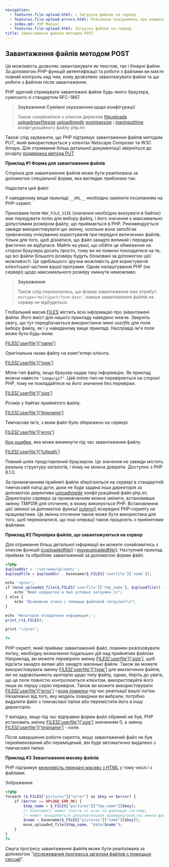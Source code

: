 ```yaml
---
navigation:
  - features.file-upload.html: « Загрузка файлов на сервер
  - features.file-upload.errors.html: Пояснення повідомлень про помилки »
  - index.md: PHP Manual
  - features.file-upload.html: Загрузка файлов на сервер
title: Завантаження файлів методом POST
---
```

## Завантаження файлів методом POST

Ця можливість дозволяє завантажувати як текстові, так і бінарні файли. За допомогою PHP-функцій автентифікації та роботи з файлами ви маєте повний контроль над тим, кому дозволено завантажувати файли та що робити з файлом після завантаження.

PHP здатний отримувати завантажені файли будь-якого браузера, сумісного зі стандартом RFC-1867.

> **Зауваження** **Суміжні зауваження щодо конфігурації**
> 
> Також ознайомтеся з описом директив [fileuploads](ini.core.html#ini.file-uploads) [uploadmaxfilesize](ini.core.html#ini.upload-max-filesize) [uploadtmpdir](ini.core.html#ini.upload-tmp-dir) [postmaxsize](ini.core.html#ini.post-max-size) і [maxinputtime](info.configuration.html#ini.max-input-time) конфігураційного файлу php.ini

Також слід зауважити, що PHP підтримує завантаження файлів методом PUT, який використовується у клієнтах Netscape Composer та W3C Amaya. Для отримання більш детальної документації зверніться до розділу [поддержка метода PUT](features.file-upload.put-method.html)

**Приклад #1 Форма для завантаження файлів**

Сторінка для завантаження файлів може бути реалізована за допомогою спеціальної форми, яка виглядає приблизно так:

Надіслати цей файл:

У наведеному вище прикладі `__URL__` необхідно замінити посиланням на PHP-скрипт.

Приховане поле `MAX_FILE_SIZE` (значення необхідно вказувати в байтах) має передувати полю для вибору файлу, і його значення є максимально допустимим розміром файлу, що приймається в PHP. Рекомендується завжди використовувати цю змінну, оскільки вона запобігає тривожному очікуванню користувачів при передачі величезних файлів, тільки для того, щоб дізнатися, що файл занадто великий і передача фактично не відбулася. Майте на увазі, що обійти це обмеження на стороні браузера досить просто, тому ви не повинні покладатися на те, що всі файли більшого розміру будуть блоковані за допомогою цієї можливості. Це здебільшого зручна можливість для користувачів клієнтської частини вашої програми. Однак налаштування PHP (на сервері) щодо максимального розміру оминути неможливо.

> **Зауваження**
> 
> Також слід переконатись, що форма завантаження має атрибут. `enctype="multipart/form-data"`, інакше завантаження файлів на сервер не відбудеться.

Глобальний масив [FILES](reserved.variables.files.md) містить всю інформацію про завантажені файли. Його вміст для нашого прикладу наведено нижче. Зверніть увагу, що тут передбачається використання імені *userfile* для поля вибору файлу, як і у наведеному вище прикладі. Насправді ім'я поля може бути будь-яким.

[FILES\['userfile'\]\['name'\]](reserved.variables.files.md)

Оригінальна назва файлу на комп'ютері клієнта.

[FILES\['userfile'\]\['type'\]](reserved.variables.files.md)

Mime-тип файлу, якщо браузер надав таку інформацію. Як приклад можна навести `"image/gif"`. Цей mime-тип не перевіряється на стороні PHP, тому не покладайтеся на його значення без перевірки.

[FILES\['userfile'\]\['size'\]](reserved.variables.files.md)

Розмір у байтах прийнятого файлу.

[FILES\['userfile'\]\['tmpname'\]](reserved.variables.files.md)

Тимчасове ім'я, з яким файл було збережено на сервері.

[FILES\['userfile'\]\['error'\]](reserved.variables.files.md)

[Код ошибки](features.file-upload.errors.html), яка може виникнути під час завантаження файлу.

[FILES\['userfile'\]\['fullpath'\]](reserved.variables.files.md)

Повний шлях представлений браузером. Це значення не завжди містить реальну структуру каталогів, і йому не можна довіряти. Доступно з PHP 8.1.0.

За промовчанням прийняті файли зберігаються на сервері в стандартній тимчасовій папці доти, доки не буде задана інша директорія за допомогою директиви [uploadtmpdir](ini.core.html#ini.upload-tmp-dir) конфігураційний файл php.ini. Директорію сервера за промовчанням можна змінити, встановивши змінну TMPDIR для оточення, в якому виконується PHP. Встановлення цієї змінної за допомогою функції [putenv()](function.putenv.md) всередині PHP-скрипту не працюватиме. Ця змінна оточення також може бути використана для того, щоб переконатися, що інші операції також працюють з прийнятими файлами.

**Приклад #2 Перевірка файлів, що завантажуються на сервер**

Для отримання більш детальної інформації ви можете ознайомитись з описом функцій [ісuploadedfile()](function.is-uploaded-file.html) і [moveuploadedfile()](function.move-uploaded-file.html). Наступний приклад приймає та обробляє завантажений за допомогою форми файл.

```php
<?php
$uploaddir = '/var/www/uploads/';
$uploadfile = $uploaddir . basename($_FILES['userfile']['name']);

echo '<pre>';
if (move_uploaded_file($_FILES['userfile']['tmp_name'], $uploadfile)) {
    echo "Файл корректен и был успешно загружен.\n";
} else {
    echo "Возможная атака с помощью файловой загрузки!\n";
}

echo 'Некоторая отладочная информация:';
print_r($_FILES);

print "</pre>";

?>
```

PHP-скрипт, який приймає завантажений файл, повинен реалізовувати логіку, необхідну визначення подальших дій над прийнятим файлом. Наприклад, ви можете перевірити змінну [FILES\['userfile'\]\['size'\]](reserved.variables.files.md), щоб відсікти занадто великі або занадто маленькі файли. Також ви можете використовувати змінну [FILES\['userfile'\]\['type'\]](reserved.variables.files.md) для виключення файлів, які не задовольняють критерію щодо типу файлу, однак, беріть до уваги, що це поле повністю контролюється клієнтом, використовуйте його лише як першу серію перевірок. Також ви можете використовувати [FILES\['userfile'\]\['error'\]](reserved.variables.files.md) і [коди помилок](features.file-upload.errors.html) під час реалізації вашої логіки. Незалежно від того, яку модель поведінки ви вибрали, потрібно видалити файл з тимчасової папки або перемістити його в іншу директорію.

У випадку, якщо під час відправки форми файл обраний не був, PHP встановить змінну [FILES\['userfile'\]\['size'\]](reserved.variables.files.md) значенням 0, а змінну [FILES\['userfile'\]\['tmpname'\]](reserved.variables.files.md) - none.

Після завершення роботи скрипта, якщо завантажений файл не був перейменований або переміщений, він буде автоматично видалено з тимчасової папки.

**Приклад #3 Завантаження масиву файлів**

PHP підтримує [можливість передачі масиву з HTML](faq.html.html#faq.html.arrays) у тому числі і з файлами.

Зображення:

```php
<?php
foreach ($_FILES["pictures"]["error"] as $key => $error) {
    if ($error == UPLOAD_ERR_OK) {
        $tmp_name = $_FILES["pictures"]["tmp_name"][$key];
        // basename() может спасти от атак на файловую систему;
        // может понадобиться дополнительная проверка/очистка имени файла
        $name = basename($_FILES["pictures"]["name"][$key]);
        move_uploaded_file($tmp_name, "data/$name");
    }
}
?>
```

Смуга прогресу завантаження файлів може бути реалізована за допомогою "[отслеживания прогресса загрузки файлов с помощью сессий](session.upload-progress.html)".
